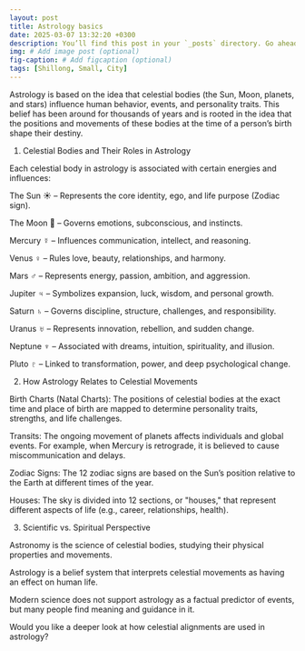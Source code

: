```yaml
---
layout: post
title: Astrology basics 
date: 2025-03-07 13:32:20 +0300
description: You’ll find this post in your `_posts` directory. Go ahead and edit it and re-build the site to see your changes. # Add post description (optional)
img: # Add image post (optional)
fig-caption: # Add figcaption (optional)
tags: [Shillong, Small, City]
---
```


Astrology is based on the idea that celestial bodies (the Sun, Moon, planets, and stars) influence human behavior, events, and personality traits. This belief has been around for thousands of years and is rooted in the idea that the positions and movements of these bodies at the time of a person’s birth shape their destiny.

1. Celestial Bodies and Their Roles in Astrology

Each celestial body in astrology is associated with certain energies and influences:

The Sun ☀️ – Represents the core identity, ego, and life purpose (Zodiac sign).

The Moon 🌙 – Governs emotions, subconscious, and instincts.

Mercury ☿ – Influences communication, intellect, and reasoning.

Venus ♀ – Rules love, beauty, relationships, and harmony.

Mars ♂ – Represents energy, passion, ambition, and aggression.

Jupiter ♃ – Symbolizes expansion, luck, wisdom, and personal growth.

Saturn ♄ – Governs discipline, structure, challenges, and responsibility.

Uranus ♅ – Represents innovation, rebellion, and sudden change.

Neptune ♆ – Associated with dreams, intuition, spirituality, and illusion.

Pluto ♇ – Linked to transformation, power, and deep psychological change.


2. How Astrology Relates to Celestial Movements

Birth Charts (Natal Charts): The positions of celestial bodies at the exact time and place of birth are mapped to determine personality traits, strengths, and life challenges.

Transits: The ongoing movement of planets affects individuals and global events. For example, when Mercury is retrograde, it is believed to cause miscommunication and delays.

Zodiac Signs: The 12 zodiac signs are based on the Sun’s position relative to the Earth at different times of the year.

Houses: The sky is divided into 12 sections, or "houses," that represent different aspects of life (e.g., career, relationships, health).


3. Scientific vs. Spiritual Perspective

Astronomy is the science of celestial bodies, studying their physical properties and movements.

Astrology is a belief system that interprets celestial movements as having an effect on human life.

Modern science does not support astrology as a factual predictor of events, but many people find meaning and guidance in it.


Would you like a deeper look at how celestial alignments are used in astrology?

